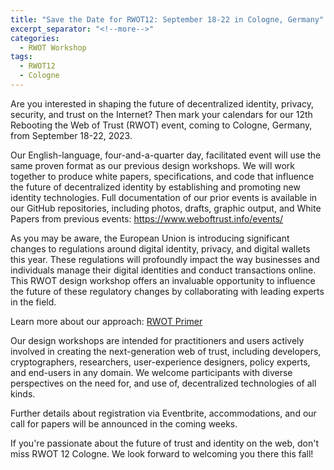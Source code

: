 ```yaml
---
title: "Save the Date for RWOT12: September 18-22 in Cologne, Germany"
excerpt_separator: "<!--more-->"
categories:
  - RWOT Workshop
tags:
  - RWOT12
  - Cologne
---
```


Are you interested in shaping the future of decentralized identity, privacy, security, and trust on the Internet? Then mark your calendars for our 12th Rebooting the Web of Trust (RWOT) event, coming to Cologne, Germany, from September 18-22, 2023.

Our English-language, four-and-a-quarter day, facilitated event will use the same proven format as our previous design workshops. We will work together to produce white papers, specifications, and code that influence the future of decentralized identity by establishing and promoting new identity technologies. Full documentation of our prior events is available in our GitHub repositories, including photos, drafts, graphic output, and White Papers from previous events: https://www.weboftrust.info/events/

As you may be aware, the European Union is introducing significant changes to regulations around digital identity, privacy, and digital wallets this year. These regulations will profoundly impact the way businesses and individuals manage their digital identities and conduct transactions online. This RWOT design workshop offers an invaluable opportunity to influence the future of these regulatory changes by collaborating with leading experts in the field.

Learn more about our approach: [RWOT Primer](https://github.com/WebOfTrustInfo/rwot12-cologne/blob/main/advance-readings/rwot-primer.md)

Our design workshops are intended for practitioners and users actively involved in creating the next-generation web of trust, including developers, cryptographers, researchers, user-experience designers, policy experts, and end-users in any domain. We welcome participants with diverse perspectives on the need for, and use of, decentralized technologies of all kinds.

Further details about registration via Eventbrite, accommodations, and our call for papers will be announced in the coming weeks.

If you're passionate about the future of trust and identity on the web, don't miss RWOT 12 Cologne. We look forward to welcoming you there this fall! 
